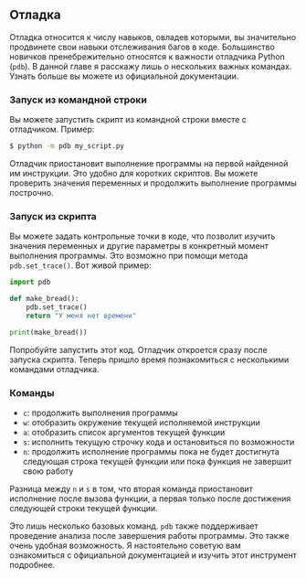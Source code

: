 ## Отладка

Отладка относится к числу навыков, овладев которыми, вы значительно продвинете
свои навыки отслеживания багов в коде. Большинство новичков пренебрежительно
относятся к важности отладчика Python (`pdb`). В данной главе я расскажу
лишь о нескольких важных командах. Узнать больше вы можете из официальной
документации.

### Запуск из командной строки

Вы можете запустить скрипт из командной строки вместе с отладчиком. Пример:

```bash
$ python -m pdb my_script.py
```

Отладчик приостановит выполнение программы на первой найденной им инструкции.
Это удобно для коротких скриптов. Вы можете проверить значения переменных и
продолжить выполнение программы построчно.

### Запуск из скрипта

Вы можете задать контрольные точки в коде, что позволит изучить значения
переменных и другие параметры в конкретный момент выполнения программы. Это
возможно при помощи метода `pdb.set_trace()`. Вот живой пример:

```python
import pdb

def make_bread():
    pdb.set_trace()
    return "У меня нет времени"

print(make_bread())
```

Попробуйте запустить этот код. Отладчик откроется сразу после запуска скрипта.
Теперь пришло время познакомиться с несколькими командами отладчика.

### Команды

- `c`: продолжить выполнения программы
- `w`: отобразить окружение текущей исполняемой инструкции
- `a`: отобразить список аргументов текущей функции
- `s`: исполнить текущую строчку кода и остановиться по возможности
- `n`: продолжить исполнение программы пока не будет достигнута следующая
  строка текущей функции или пока функция не завершит свою работу

Разница между `n` и `s` в том, что вторая команда приостановит исполнение
после вызова функции, а первая только после достижения следующей строки текущей
функции.

Это лишь несколько базовых команд. `pdb` также поддерживает проведение
анализа после завершения работы программы. Это также очень удобная возможность.
Я настоятельно советую вам ознакомиться с официальной документацией и изучить
этот инструмент подробнее.
